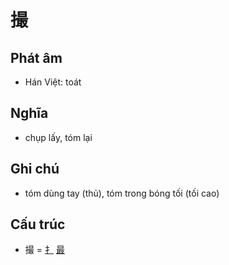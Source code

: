 # 撮

## Phát âm
* Hán Việt: toát

## Nghĩa
* chụp lấy, tóm lại

## Ghi chú
* tóm dùng tay (thủ), tóm trong bóng tối (tối cao)

## Cấu trúc
* 撮 = [⺘](⺘.md) [最](最.md)

<script>window.HANZI_FIELD='撮';</script>